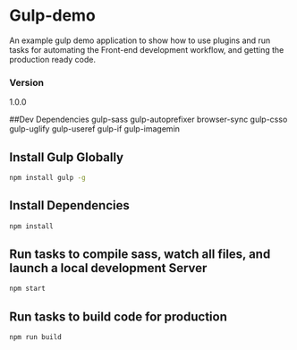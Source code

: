 # Gulp-demo

An example gulp demo application to show how to use plugins and run tasks for automating the Front-end development workflow, and getting the production ready code.

### Version
1.0.0

##Dev Dependencies
gulp-sass
gulp-autoprefixer
browser-sync
gulp-csso
gulp-uglify
gulp-useref
gulp-if
gulp-imagemin

## Install Gulp Globally
```bash
npm install gulp -g
```

## Install Dependencies
```bash
npm install
```

## Run tasks to compile sass, watch all files, and launch a local development Server 
```bash
npm start
```

## Run tasks to build code for production 
```bash
npm run build
```
